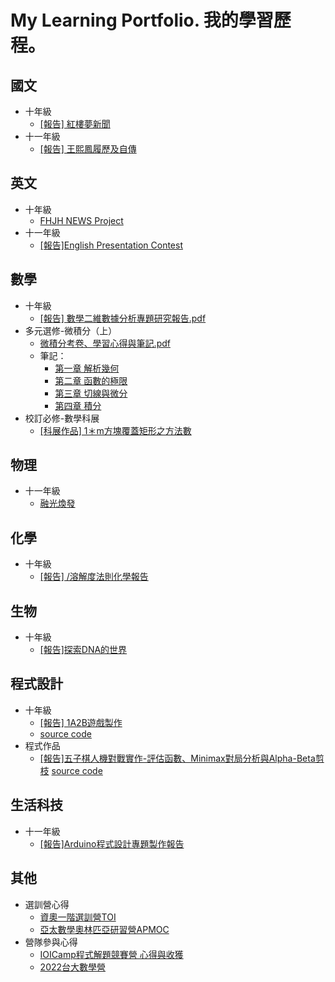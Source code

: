 #  My Learning Portfolio. 我的學習歷程。

## 國文
* 十年級
  * [[報告] 紅樓夢新聞](Chinese//紅樓夢新聞.pdf) 
* 十一年級
  * [[報告] 王熙鳳履歷及自傳](Chinese//王熙鳳履歷及自傳.pdf)

## 英文
* 十年級
  * [FHJH NEWS Project](English//109-2%20English%20Personal%20Profile.pdf) 
* 十一年級
  * [[報告]English Presentation Contest](English//English%20Presentation%20Contest.pdf) 

## 數學
* 十年級
  * [[報告] 數學二維數據分析專題研究報告.pdf](Math/數學二維數據分析專題研究報告.pdf)
* 多元選修-微積分（上）
  * [微積分考卷、學習心得與筆記.pdf](Math/Calculus/微積分學習心得與筆記.pdf)
  * 筆記：
    * [第一章 解析幾何](Math/Calculus/CH_01.pdf)
    * [第二章 函數的極限](Math/Calculus/CH_02.pdf)
    * [第三章 切線與微分](Math/Calculus/CH_03.pdf)
    * [第四章 積分](Math/Calculus/CH_04.pdf)
* 校訂必修-數學科展
  * [[科展作品] 1＊m方塊覆蓋矩形之方法數](Math//%E6%95%B8%E5%AD%B8%E6%A0%A1%E8%A8%82%E5%BF%85%E4%BF%AE%EF%BC%9A1%EF%BC%8Am%E6%96%B9%E5%A1%8A%E8%A6%86%E8%93%8B%E7%9F%A9%E5%BD%A2%E4%B9%8B%E6%96%B9%E6%B3%95%E6%95%B8.pdf)

## 物理
* 十一年級
  * [融光煥發](Physics/融光煥發.pdf)

## 化學
* 十年級
  * [[報告] /溶解度法則化學報告](Chemistry/溶解度法則化學報告.pdf)

## 生物
* 十年級
  * [[報告]探索DNA的世界](Biology/探索DNA的世界.pdf)

## 程式設計
* 十年級
  * [[報告] 1A2B遊戲製作](Programing/C++程式設計專題製作報告.pdf)
  * [source code](https://github.com/FelicityTomato/Bulls-and-Cows)
* 程式作品
  * [[報告]五子棋人機對戰實作-評估函數、Minimax對局分析與Alpha-Beta剪枝](Programing//%E4%BA%94%E5%AD%90%E6%A3%8B%E4%BA%BA%E6%A9%9F%E5%B0%8D%E6%88%B0%E5%AF%A6%E4%BD%9C%20-%E8%A9%95%E4%BC%B0%E5%87%BD%E6%95%B8%E3%80%81Minimax%E5%B0%8D%E5%B1%80%E5%88%86%E6%9E%90%E8%88%87Alpha-Beta%E5%89%AA%E6%9E%9D.pdf)
  [source code](https://github.com/FelicityTomato/gomoku)

## 生活科技
* 十一年級
  * [[報告]Arduino程式設計專題製作報告](Technology//Arduino程式設計專題製作報告.pdf)

## 其他
* 選訓營心得
  * [資奧一階選訓營TOI](others//TOI%E4%B8%80%E9%9A%8E%E9%81%B8%E8%A8%93%E5%BF%83%E5%BE%97%E8%88%87%E8%AD%89%E6%98%8E.pdf)
  * [亞太數學奧林匹亞研習營APMOC](others//APMOC%E5%BF%83%E5%BE%97%E8%88%87%E8%AD%89%E6%98%8E.pdf)
* 營隊參與心得
  * [IOICamp程式解題競賽營 心得與收獲](others//IOICamp%20%E5%BF%83%E5%BE%97%E8%88%87%E6%94%B6%E7%8D%B2.pdf)
  * [2022台大數學營](others//2022%E5%8F%B0%E5%A4%A7%E6%95%B8%E5%AD%B8%E7%87%9F_compressed.pdf)
